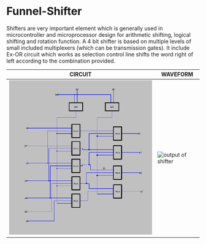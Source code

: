 # Funnel-Shifter

Shifters are very important element which is generally used in microcontroller and microprocessor design for arithmetic shifting, logical shifting and rotation function. A 4 bit shifter is based on multiple levels of small included multiplexers (which can be transmission gates). It include Ex-OR circuit which works as selection control line shifts the word right of left according to the combination provided.

| CIRCUIT | WAVEFORM |
| ------------- | ------------- |
| ![funnel shifter](output/circuit.PNG) | ![output of shifter](https://user-images.githubusercontent.com/43854300/57904116-0c16fb80-788f-11e9-878a-d210bcf9e20b.png) |
